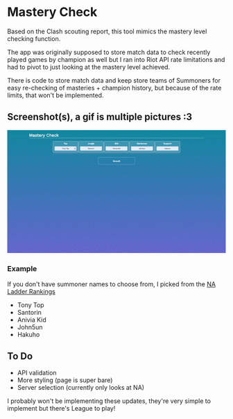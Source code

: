 # Mastery Check
Based on the Clash scouting report, this tool mimics the mastery level checking function.

The app was originally supposed to store match data to check recently played games by champion as well but I ran into Riot API rate limitations and had to pivot to just looking at the mastery level achieved.

There is code to store match data and keep store teams of Summoners for easy re-checking of masteries + champion history, but because of the rate limits, that won't be implemented.

## Screenshot(s), a gif is multiple pictures :3

![Process](/client/readme/process.gif "Process")

### Example

If you don't have summoner names to choose from, I picked from the [NA Ladder Rankings]([GitHub](http://github.com))

* Tony Top
* Santorin
* Anivia Kid
* John5un
* Hakuho

## To Do

* API validation
* More styling (page is super bare)
* Server selection (currently only looks at NA)

I probably won't be implementing these updates, they're very simple to implement but there's League to play!